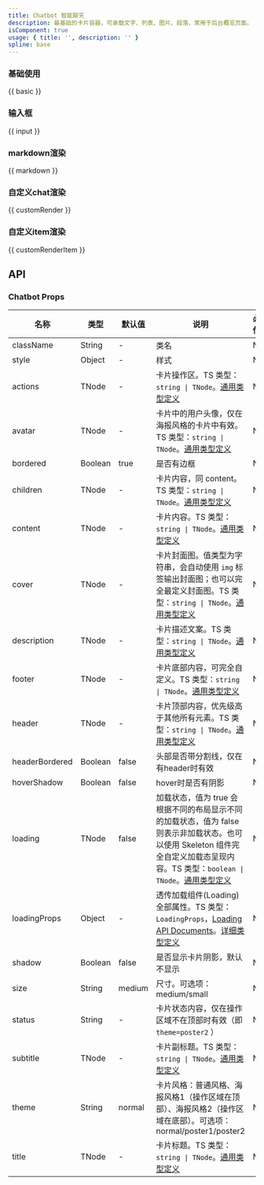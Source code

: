 ```yaml
---
title: Chatbot 智能聊天
description: 最基础的卡片容器，可承载文字、列表、图片、段落，常用于后台概览页面。
isComponent: true
usage: { title: '', description: '' }
spline: base
---
```


### 基础使用

{{ basic }}

### 输入框

{{ input }}

### markdown渲染

{{ markdown }}

### 自定义chat渲染

{{ customRender }}

### 自定义item渲染

{{ customRenderItem }}

## API

### Chatbot Props

名称 | 类型 | 默认值 | 说明 | 必传
-- | -- | -- | -- | --
className | String | - | 类名 | N
style | Object | - | 样式 | N
actions | TNode | - | 卡片操作区。TS 类型：`string \| TNode`。[通用类型定义](https://github.com/Tencent/tdesign-react/blob/develop/src/common.ts) | N
avatar | TNode | - | 卡片中的用户头像，仅在海报风格的卡片中有效。TS 类型：`string \| TNode`。[通用类型定义](https://github.com/Tencent/tdesign-react/blob/develop/src/common.ts) | N
bordered | Boolean | true | 是否有边框 | N
children | TNode | - | 卡片内容，同 content。TS 类型：`string \| TNode`。[通用类型定义](https://github.com/Tencent/tdesign-react/blob/develop/src/common.ts) | N
content | TNode | - | 卡片内容。TS 类型：`string \| TNode`。[通用类型定义](https://github.com/Tencent/tdesign-react/blob/develop/src/common.ts) | N
cover | TNode | - | 卡片封面图。值类型为字符串，会自动使用 `img` 标签输出封面图；也可以完全最定义封面图。TS 类型：`string \| TNode`。[通用类型定义](https://github.com/Tencent/tdesign-react/blob/develop/src/common.ts) | N
description | TNode | - | 卡片描述文案。TS 类型：`string \| TNode`。[通用类型定义](https://github.com/Tencent/tdesign-react/blob/develop/src/common.ts) | N
footer | TNode | - | 卡片底部内容，可完全自定义。TS 类型：`string \| TNode`。[通用类型定义](https://github.com/Tencent/tdesign-react/blob/develop/src/common.ts) | N
header | TNode | - | 卡片顶部内容，优先级高于其他所有元素。TS 类型：`string \| TNode`。[通用类型定义](https://github.com/Tencent/tdesign-react/blob/develop/src/common.ts) | N
headerBordered | Boolean | false | 头部是否带分割线，仅在有header时有效 | N
hoverShadow | Boolean | false | hover时是否有阴影 | N
loading | TNode | false | 加载状态，值为 true 会根据不同的布局显示不同的加载状态，值为 false 则表示非加载状态。也可以使用 Skeleton 组件完全自定义加载态呈现内容。TS 类型：`boolean \| TNode`。[通用类型定义](https://github.com/Tencent/tdesign-react/blob/develop/src/common.ts) | N
loadingProps | Object | - | 透传加载组件(Loading)全部属性。TS 类型：`LoadingProps`，[Loading API Documents](./loading?tab=api)。[详细类型定义](https://github.com/Tencent/tdesign-react/blob/develop/src/card/type.ts) | N
shadow | Boolean | false | 是否显示卡片阴影，默认不显示 | N
size | String | medium | 尺寸。可选项：medium/small | N
status | String | - | 卡片状态内容，仅在操作区域不在顶部时有效（即 `theme=poster2` ） | N
subtitle | TNode | - | 卡片副标题。TS 类型：`string \| TNode`。[通用类型定义](https://github.com/Tencent/tdesign-react/blob/develop/src/common.ts) | N
theme | String | normal | 卡片风格：普通风格、海报风格1（操作区域在顶部）、海报风格2（操作区域在底部）。可选项：normal/poster1/poster2 | N
title | TNode | - | 卡片标题。TS 类型：`string \| TNode`。[通用类型定义](https://github.com/Tencent/tdesign-react/blob/develop/src/common.ts) | N


